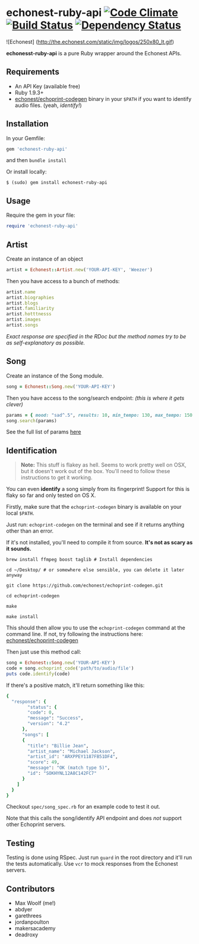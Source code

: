 # echonest-ruby-api [![Code Climate](https://codeclimate.com/github/maxehmookau/echonest-ruby-api.png)](https://codeclimate.com/github/maxehmookau/echonest-ruby-api) [![Build Status](https://travis-ci.org/maxehmookau/echonest-ruby-api.png)](https://travis-ci.org/maxehmookau/echonest-ruby-api) [![Dependency Status](https://gemnasium.com/maxehmookau/echonest-ruby-api.png)](https://gemnasium.com/maxehmookau/echonest-ruby-api)


![Echonest] (http://the.echonest.com/static/img/logos/250x80_lt.gif)

**echonesst-ruby-api** is a pure Ruby wrapper around the Echonest APIs. 

## Requirements
* An API Key (available free)
* Ruby 1.9.3+
* [echonest/echoprint-codegen](https://github.com/echonest/echoprint-codegen) binary in your `$PATH` if you want to identify audio files. (yeah, *identify!*)

## Installation

In your Gemfile:

```ruby
gem 'echonest-ruby-api'
```
    
and then `bundle install`

Or install locally:

    $ (sudo) gem install echonest-ruby-api


## Usage

Require the gem in your file:

```ruby
require 'echonest-ruby-api'
```

## Artist

Create an instance of an object

```ruby
artist = Echonest::Artist.new('YOUR-API-KEY', 'Weezer')
```

Then you have access to a bunch of methods:

```ruby
artist.name
artist.biographies
artist.blogs
artist.familiarity
artist.hotttnesss
artist.images
artist.songs
```
    
*Exact response are specified in the RDoc  but the method names try to be as self-explanatory as possible.*

## Song

Create an instance of the Song module.

```ruby
song = Echonest::Song.new('YOUR-API-KEY')
```

Then you have access to the song/search endpoint:
*(this is where it gets clever)*

```ruby
params = { mood: "sad^.5", results: 10, min_tempo: 130, max_tempo: 150 }
song.search(params)
```

See the full list of params [here](http://developer.echonest.com/docs/v4/song.html#search)

## Identification

> **Note:** This stuff is flakey as hell. Seems to work pretty well on OSX, but it doesn't work out of the box. You'll need to follow these instructions to get it working.

You can even **identify** a song simply from its fingerprint! Support for this is flaky so far and only tested on OS X.

Firstly, make sure that the `echoprint-codegen` binary is available on your local `$PATH`. 
    
Just run: `echoprint-codegen` on the terminal and see if it returns anything other than an error.
    
If it's not installed, you'll need to compile it from source. **It's not as scary as it sounds.**


    brew install ffmpeg boost taglib # Install dependencies
    
    cd ~/Desktop/ # or somewhere else sensible, you can delete it later anyway
    
    git clone https://github.com/echonest/echoprint-codegen.git
    
    cd echoprint-codegen
    
    make
    
    make install
    
This should then allow you to use the `echoprint-codegen` command at the command line. If not, try following the instructions here: [echonest/echoprint-codegen](https://github.com/echonest/echoprint-codegen)

Then just use this method call:

```ruby
song = Echonest::Song.new('YOUR-API-KEY')
code = song.echoprint_code('path/to/audio/file')
puts code.identify(code)
```

If there's a positive match, it'll return something like this:

```ruby
{
  "response": {
        "status": {
        "code": 0,
        "message": "Success",
        "version": "4.2"
      },
      "songs": [
      {
        "title": "Billie Jean",
        "artist_name": "Michael Jackson",
        "artist_id": "ARXPPEY1187FB51DF4",
        "score": 49,
        "message": "OK (match type 5)",
        "id": "SOKHYNL12A8C142FC7"
      }
    ]
  }
}
```

Checkout `spec/song_spec.rb` for an example code to test it out. 

Note that this calls the song/identify API endpoint and does *not* support other Echoprint servers.

## Testing

Testing is done using RSpec. Just run `guard` in the root directory and it'll run the tests automatically. Use `vcr` to mock responses from the Echonest servers.

## Contributors

* Max Woolf (me!)
* abdyer
* garethrees
* jordanpoulton
* makersacademy
* deadroxy
